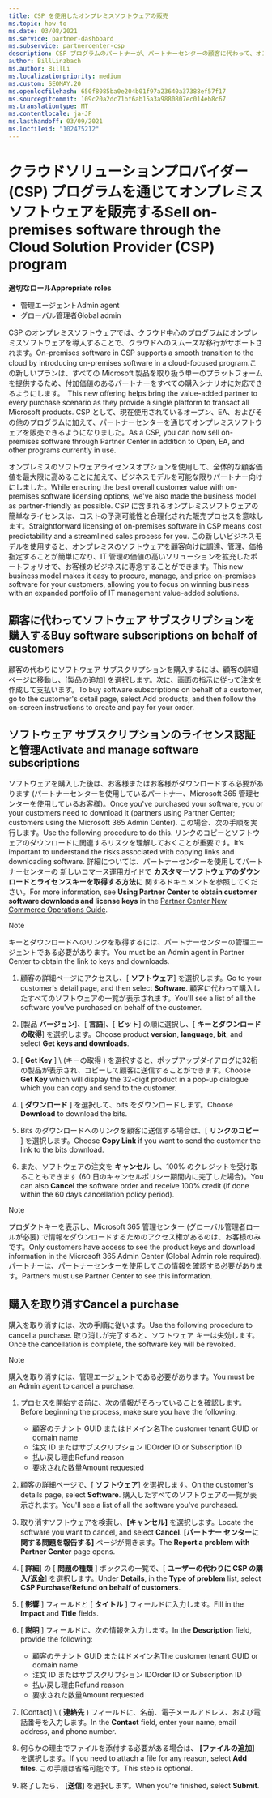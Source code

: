 ```yaml
---
title: CSP を使用したオンプレミスソフトウェアの販売
ms.topic: how-to
ms.date: 03/08/2021
ms.service: partner-dashboard
ms.subservice: partnercenter-csp
description: CSP プログラムのパートナーが、パートナーセンターの顧客に代わって、オンプレミスのソフトウェアサブスクリプションを購入、管理、販売、キャンセルする方法について説明します。
author: BillLinzbach
ms.author: BillLi
ms.localizationpriority: medium
ms.custom: SEOMAY.20
ms.openlocfilehash: 650f8085ba0e204b01f97a23640a37388ef57f17
ms.sourcegitcommit: 109c20a2dc71bf6ab15a3a9880807ec014eb8c67
ms.translationtype: MT
ms.contentlocale: ja-JP
ms.lasthandoff: 03/09/2021
ms.locfileid: "102475212"
---
```

# <a name="sell-on-premises-software-through-the-cloud-solution-provider-csp-program"></a><span data-ttu-id="949e2-103">クラウドソリューションプロバイダー (CSP) プログラムを通じてオンプレミスソフトウェアを販売する</span><span class="sxs-lookup"><span data-stu-id="949e2-103">Sell on-premises software through the Cloud Solution Provider (CSP) program</span></span>

<span data-ttu-id="949e2-104">**適切なロール**</span><span class="sxs-lookup"><span data-stu-id="949e2-104">**Appropriate roles**</span></span>

- <span data-ttu-id="949e2-105">管理エージェント</span><span class="sxs-lookup"><span data-stu-id="949e2-105">Admin agent</span></span>
- <span data-ttu-id="949e2-106">グローバル管理者</span><span class="sxs-lookup"><span data-stu-id="949e2-106">Global admin</span></span>

<span data-ttu-id="949e2-107">CSP のオンプレミスソフトウェアでは、クラウド中心のプログラムにオンプレミスソフトウェアを導入することで、クラウドへのスムーズな移行がサポートされます。</span><span class="sxs-lookup"><span data-stu-id="949e2-107">On-premises software in CSP supports a smooth transition to the cloud by introducing on-premises software in a cloud-focused program.</span></span><span data-ttu-id="949e2-108">この新しいプランは、すべての Microsoft 製品を取り扱う単一のプラットフォームを提供するため、付加価値のあるパートナーをすべての購入シナリオに対応できるようにします。</span><span class="sxs-lookup"><span data-stu-id="949e2-108">  This new offering helps bring the value-added partner to every purchase scenario as they provide a single platform to transact all Microsoft products.</span></span> <span data-ttu-id="949e2-109">CSP として、現在使用されているオープン、EA、およびその他のプログラムに加えて、パートナーセンターを通じてオンプレミスソフトウェアを販売できるようになりました。</span><span class="sxs-lookup"><span data-stu-id="949e2-109">As a CSP, you can now sell on-premises software through Partner Center in addition to Open, EA, and other programs currently in use.</span></span>  
 
<span data-ttu-id="949e2-110">オンプレミスのソフトウェアライセンスオプションを使用して、全体的な顧客価値を最大限に高めることに加えて、ビジネスモデルを可能な限りパートナー向けにしました。</span><span class="sxs-lookup"><span data-stu-id="949e2-110">While ensuring the best overall customer value with on-premises software licensing options, we've also made the business model as partner-friendly as possible.</span></span> <span data-ttu-id="949e2-111">CSP に含まれるオンプレミスソフトウェアの簡単なライセンスは、コストの予測可能性と合理化された販売プロセスを意味します。</span><span class="sxs-lookup"><span data-stu-id="949e2-111">Straightforward licensing of on-premises software in CSP means cost predictability and a streamlined sales process for you.</span></span> <span data-ttu-id="949e2-112">この新しいビジネスモデルを使用すると、オンプレミスのソフトウェアを顧客向けに調達、管理、価格指定することが簡単になり、IT 管理の価値の高いソリューションを拡充したポートフォリオで、お客様のビジネスに専念することができます。</span><span class="sxs-lookup"><span data-stu-id="949e2-112">This new business model makes it easy to procure, manage, and price on-premises software for your customers, allowing you to focus on winning business with an expanded portfolio of IT management value-added solutions.</span></span>

## <a name="buy-software-subscriptions-on-behalf-of-customers"></a><span data-ttu-id="949e2-113">顧客に代わってソフトウェア サブスクリプションを購入する</span><span class="sxs-lookup"><span data-stu-id="949e2-113">Buy software subscriptions on behalf of customers</span></span>

<span data-ttu-id="949e2-114">顧客の代わりにソフトウェア サブスクリプションを購入するには、顧客の詳細ページに移動し、[製品の追加] を選択します。次に、画面の指示に従って注文を作成して支払います。</span><span class="sxs-lookup"><span data-stu-id="949e2-114">To buy software subscriptions on behalf of a customer, go to the customer's detail page, select Add products, and then follow the on-screen instructions to create and pay for your order.</span></span>

## <a name="activate-and-manage-software-subscriptions"></a><span data-ttu-id="949e2-115">ソフトウェア サブスクリプションのライセンス認証と管理</span><span class="sxs-lookup"><span data-stu-id="949e2-115">Activate and manage software subscriptions</span></span>

<span data-ttu-id="949e2-116">ソフトウェアを購入した後は、お客様またはお客様がダウンロードする必要があります (パートナーセンターを使用しているパートナー、Microsoft 365 管理センターを使用しているお客様)。</span><span class="sxs-lookup"><span data-stu-id="949e2-116">Once you've purchased your software, you or your customers need to download it (partners using Partner Center; customers using the Microsoft 365 Admin Center).</span></span> <span data-ttu-id="949e2-117">この場合、次の手順を実行します。</span><span class="sxs-lookup"><span data-stu-id="949e2-117">Use the following procedure to do this.</span></span> <span data-ttu-id="949e2-118">リンクのコピーとソフトウェアのダウンロードに関連するリスクを理解しておくことが重要です。</span><span class="sxs-lookup"><span data-stu-id="949e2-118">It’s important to understand the risks associated with copying links and downloading software.</span></span> <span data-ttu-id="949e2-119">詳細については、パートナーセンターを使用してパートナーセンターの [新しいコマース運用ガイド](https://partner.microsoft.com/resources/detail/partner-center-new-commerce-operations-guide-pdf)で **カスタマーソフトウェアのダウンロードとライセンスキーを取得する方法に** 関するドキュメントを参照してください。</span><span class="sxs-lookup"><span data-stu-id="949e2-119">For more information, see **Using Partner Center to obtain customer software downloads and license keys** in the [Partner Center New Commerce Operations Guide](https://partner.microsoft.com/resources/detail/partner-center-new-commerce-operations-guide-pdf).</span></span>

>[!NOTE]
><span data-ttu-id="949e2-120">キーとダウンロードへのリンクを取得するには、パートナーセンターの管理エージェントである必要があります。</span><span class="sxs-lookup"><span data-stu-id="949e2-120">You must be an Admin agent in Partner Center to obtain the link to keys and downloads.</span></span>

1. <span data-ttu-id="949e2-121">顧客の詳細ページにアクセスし、[ **ソフトウェア**] を選択します。</span><span class="sxs-lookup"><span data-stu-id="949e2-121">Go to your customer's detail page, and then select **Software**.</span></span> <span data-ttu-id="949e2-122">顧客に代わって購入したすべてのソフトウェアの一覧が表示されます。</span><span class="sxs-lookup"><span data-stu-id="949e2-122">You'll see a list of all the software you've purchased on behalf of the customer.</span></span>

2. <span data-ttu-id="949e2-123">[製品 **バージョン**]、[ **言語**]、[ **ビット**] の順に選択し、[ **キーとダウンロードの取得**] を選択します。</span><span class="sxs-lookup"><span data-stu-id="949e2-123">Choose product **version**, **language**, **bit**, and select **Get keys and downloads**.</span></span> 

3. <span data-ttu-id="949e2-124">[ **Get Key** ] \ (キーの取得 \) を選択すると、ポップアップダイアログに32桁の製品が表示され、コピーして顧客に送信することができます。</span><span class="sxs-lookup"><span data-stu-id="949e2-124">Choose **Get Key** which will display the 32-digit product in a pop-up dialogue which you can copy and send to the customer.</span></span> 

4. <span data-ttu-id="949e2-125">[ **ダウンロード** ] を選択して、bits をダウンロードします。</span><span class="sxs-lookup"><span data-stu-id="949e2-125">Choose **Download** to download the bits.</span></span> 

5. <span data-ttu-id="949e2-126">Bits のダウンロードへのリンクを顧客に送信する場合は、[ **リンクのコピー** ] を選択します。</span><span class="sxs-lookup"><span data-stu-id="949e2-126">Choose **Copy Link** if you want to send the customer the link to the bits download.</span></span> 

6. <span data-ttu-id="949e2-127">また、ソフトウェアの注文を **キャンセル** し、100% のクレジットを受け取ることもできます (60 日のキャンセルポリシー期間内に完了した場合)。</span><span class="sxs-lookup"><span data-stu-id="949e2-127">You can also **Cancel** the software order and receive 100% credit (if done within the 60 days cancellation policy period).</span></span>

>[!NOTE]
><span data-ttu-id="949e2-128">プロダクトキーを表示し、Microsoft 365 管理センター (グローバル管理者ロールが必要) で情報をダウンロードするためのアクセス権があるのは、お客様のみです。</span><span class="sxs-lookup"><span data-stu-id="949e2-128">Only customers have access to see the product keys and download information in the Microsoft 365 Admin Center (Global Admin role required).</span></span> <span data-ttu-id="949e2-129">パートナーは、パートナーセンターを使用してこの情報を確認する必要があります。</span><span class="sxs-lookup"><span data-stu-id="949e2-129">Partners must use Partner Center to see this information.</span></span>

## <a name="cancel-a-purchase"></a><span data-ttu-id="949e2-130">購入を取り消す</span><span class="sxs-lookup"><span data-stu-id="949e2-130">Cancel a purchase</span></span>

<span data-ttu-id="949e2-131">購入を取り消すには、次の手順に従います。</span><span class="sxs-lookup"><span data-stu-id="949e2-131">Use the following procedure to cancel a purchase.</span></span> <span data-ttu-id="949e2-132">取り消しが完了すると、ソフトウェア キーは失効します。</span><span class="sxs-lookup"><span data-stu-id="949e2-132">Once the cancellation is complete, the software key will be revoked.</span></span>

>[!NOTE]
><span data-ttu-id="949e2-133">購入を取り消すには、管理エージェントである必要があります。</span><span class="sxs-lookup"><span data-stu-id="949e2-133">You must be an Admin agent to cancel a purchase.</span></span> 

1.  <span data-ttu-id="949e2-134">プロセスを開始する前に、次の情報がそろっていることを確認します。</span><span class="sxs-lookup"><span data-stu-id="949e2-134">Before beginning the process, make sure you have the following:</span></span> 
    - <span data-ttu-id="949e2-135">顧客のテナント GUID またはドメイン名</span><span class="sxs-lookup"><span data-stu-id="949e2-135">The customer tenant GUID or domain name</span></span>
    - <span data-ttu-id="949e2-136">注文 ID またはサブスクリプション ID</span><span class="sxs-lookup"><span data-stu-id="949e2-136">Order ID or Subscription ID</span></span>
    - <span data-ttu-id="949e2-137">払い戻し理由</span><span class="sxs-lookup"><span data-stu-id="949e2-137">Refund reason</span></span>
    - <span data-ttu-id="949e2-138">要求された数量</span><span class="sxs-lookup"><span data-stu-id="949e2-138">Amount requested</span></span>

2.  <span data-ttu-id="949e2-139">顧客の詳細ページで、[ **ソフトウェア**] を選択します。</span><span class="sxs-lookup"><span data-stu-id="949e2-139">On the customer's details page, select **Software**.</span></span> <span data-ttu-id="949e2-140">購入したすべてのソフトウェアの一覧が表示されます。</span><span class="sxs-lookup"><span data-stu-id="949e2-140">You'll see a list of all the software you've purchased.</span></span> 

3.  <span data-ttu-id="949e2-141">取り消すソフトウェアを検索し、**[キャンセル]** を選択します。</span><span class="sxs-lookup"><span data-stu-id="949e2-141">Locate the software you want to cancel, and select **Cancel**.</span></span> <span data-ttu-id="949e2-142">**[パートナー センターに関する問題を報告する]** ページが開きます。</span><span class="sxs-lookup"><span data-stu-id="949e2-142">The **Report a problem with Partner Center** page opens.</span></span> 

4.  <span data-ttu-id="949e2-143">[ **詳細**] の [ **問題の種類** ] ボックスの一覧で、[ **ユーザーの代わりに CSP の購入/返金**] を選択します。</span><span class="sxs-lookup"><span data-stu-id="949e2-143">Under **Details**, in the **Type of problem** list, select **CSP Purchase/Refund on behalf of customers**.</span></span>

5.  <span data-ttu-id="949e2-144">[ **影響** ] フィールドと [ **タイトル** ] フィールドに入力します。</span><span class="sxs-lookup"><span data-stu-id="949e2-144">Fill in the **Impact** and **Title** fields.</span></span> 

6.  <span data-ttu-id="949e2-145">[ **説明** ] フィールドに、次の情報を入力します。</span><span class="sxs-lookup"><span data-stu-id="949e2-145">In the **Description** field, provide the following:</span></span> 
    -   <span data-ttu-id="949e2-146">顧客のテナント GUID またはドメイン名</span><span class="sxs-lookup"><span data-stu-id="949e2-146">The customer tenant GUID or domain name</span></span>
    -   <span data-ttu-id="949e2-147">注文 ID またはサブスクリプション ID</span><span class="sxs-lookup"><span data-stu-id="949e2-147">Order ID or Subscription ID</span></span>
    -   <span data-ttu-id="949e2-148">払い戻し理由</span><span class="sxs-lookup"><span data-stu-id="949e2-148">Refund reason</span></span>
    -   <span data-ttu-id="949e2-149">要求された数量</span><span class="sxs-lookup"><span data-stu-id="949e2-149">Amount requested</span></span>

7.  <span data-ttu-id="949e2-150">[Contact] \ ( **連絡先** \) フィールドに、名前、電子メールアドレス、および電話番号を入力します。</span><span class="sxs-lookup"><span data-stu-id="949e2-150">In the **Contact** field, enter your name, email address, and phone number.</span></span> 

8.  <span data-ttu-id="949e2-151">何らかの理由でファイルを添付する必要がある場合は、 **[ファイルの追加]** を選択します。</span><span class="sxs-lookup"><span data-stu-id="949e2-151">If you need to attach a file for any reason, select **Add files**.</span></span> <span data-ttu-id="949e2-152">この手順は省略可能です。</span><span class="sxs-lookup"><span data-stu-id="949e2-152">This step is optional.</span></span> 

9.  <span data-ttu-id="949e2-153">終了したら、 **[送信]** を選択します。</span><span class="sxs-lookup"><span data-stu-id="949e2-153">When you're finished, select **Submit**.</span></span>
